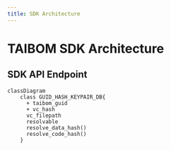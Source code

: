 ```yaml
---
title: SDK Architecture
---
```


# TAIBOM SDK Architecture

## SDK API Endpoint


```mermaid
classDiagram
    class GUID_HASH_KEYPAIR_DB{
      + taibom_guid
      + vc_hash
      vc_filepath
      resolvable
      resolve_data_hash()
      resolve_code_hash()
    }
```

